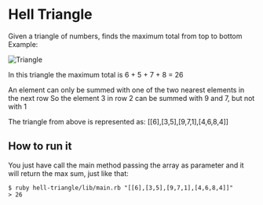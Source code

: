 # Hell Triangle
Given a triangle of numbers, finds the maximum total from top to bottom
Example:

![Triangle](https://i.imgur.com/VGVXCEc.png) 

In this triangle the maximum total is 6 + 5 + 7 + 8 = 26

An element can only be summed with one of the two nearest elements in the next row
So the element 3 in row 2 can be summed with 9 and 7, but not with 1

The triangle from above is represented as: [[6],[3,5],[9,7,1],[4,6,8,4]]


## How to run it
You just have call the main method passing the array as parameter and it will return the max sum, just like that:
```
$ ruby hell-triangle/lib/main.rb "[[6],[3,5],[9,7,1],[4,6,8,4]]"
> 26
```
